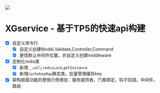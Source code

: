 ![](https://box.kancloud.cn/5a0aaa69a5ff42657b5c4715f3d49221) 

XGservice - 基于TP5的快速api构建
=========================

- [x] 自定义命令行
    - [x] 自定义创建Model,Validate,Controller,Command
    - [x] 更改默认中间件位置，并自定义创建middleware
- [x] 定制化redis类
    - [x] 新增`__call`,`redisLock`,`getInstance`
    - [x] 新增`CachekeyMap`静态类，批量管理缓存key
- [x] 架构层面功能的使用示例增加：服务提供者，门面绑定，钩子回调，中间件，路由